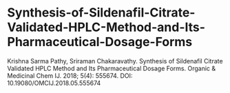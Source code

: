 # Synthesis-of-Sildenafil-Citrate-Validated-HPLC-Method-and-Its-Pharmaceutical-Dosage-Forms
Krishna Sarma Pathy, Sriraman Chakaravathy. Synthesis of Sildenafil Citrate Validated HPLC Method and Its Pharmaceutical Dosage Forms. Organic &amp; Medicinal Chem IJ. 2018; 5(4): 555674. DOI: 10.19080/OMCIJ.2018.05.555674
